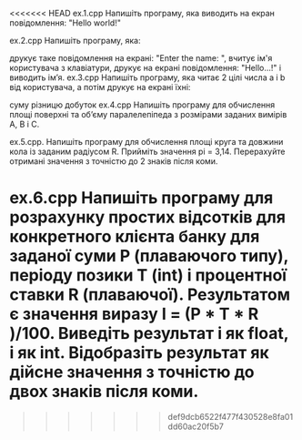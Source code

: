 <<<<<<< HEAD
ex.1.cpp Напишіть програму, яка виводить на екран повідомлення: "Hello world!"

ex.2.cpp Напишіть програму, яка:

друкує таке повідомлення на екрані: "Enter the name: ",
вчитує ім'я користувача з клавіатури,
друкує на екрані повідомлення: "Hello...!" і виводить ім’я.
ex.3.cpp Напишіть програму, яка читає 2 цілі числа a і b від користувача, а потім друкує на екрані їхні:

суму
різницю
добуток
ex.4.cpp Напишіть програму для обчислення площі поверхні та об’єму паралелепіпеда з розмірами заданих вимірів A, B і C.

ex.5.cpp. Напишіть програму для обчислення площі круга та довжини кола із заданим радіусом R. Прийміть значення pi = 3,14. Перерахуйте отримані значення з точністю до 2 знаків після коми.

ex.6.cpp Напишіть програму для розрахунку простих відсотків для конкретного клієнта банку для заданої суми P (плаваючого типу), періоду позики T (int) і процентної ставки R (плаваючої). Результатом є значення виразу I = (P * T * R )/100. Виведіть результат і як float, і як int. Відобразіть результат як дійсне значення з точністю до двох знаків після коми.
=======

>>>>>>> def9dcb6522f477f430528e8fa01dd60ac20f5b7
